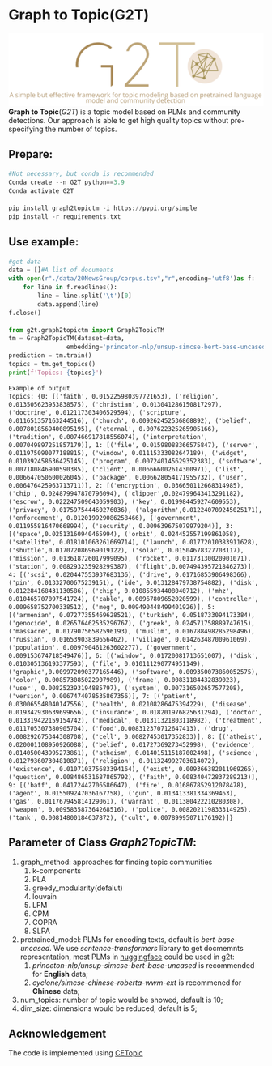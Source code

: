 # Graph to Topic(G2T)
![G2T](https://github.com/lunar-moon/Graph2Topic/blob/v2.0/Images/logo.png)
**Graph to Topic**(*G2T*) is a topic model based on PLMs and community detections. Our approach is able to get high quality topics without pre-specifying the number of topics.
## Prepare:
```python
#Not necessary, but conda is recommended
Conda create --n G2T python==3.9 
Conda activate G2T  

pip install graph2topictm -i https://pypi.org/simple
pip install -r requirements.txt 
```
## Use example:
```python
#get data
data = []#A list of documents
with open(r"./data/20NewsGroup/corpus.tsv","r",encoding='utf8')as f:
    for line in f.readlines():
        line = line.split('\t')[0]
        data.append(line)
f.close()

from g2t.graph2topictm import Graph2TopicTM
tm = Graph2TopicTM(dataset=data, 
                embedding='princeton-nlp/unsup-simcse-bert-base-uncased')
prediction = tm.train()
topics = tm.get_topics()
print(f'Topics: {topics}')

```
```
Example of output
Topics: {0: [('faith', 0.015225980397721653), ('religion', 0.013505623953838575), ('christian', 0.013041286150817297), ('doctrine', 0.012117303406529594), ('scripture', 0.011651357163244516), ('church', 0.009262452536868892), ('belief', 0.0078018569400895195), ('eternal', 0.007622325265905166), ('tradition', 0.007466917818556074), ('interpretation', 0.007049897251857179)], 1: [('file', 0.01598088366575847), ('server', 0.011975090077188815), ('window', 0.01115333082647189), ('widget', 0.010392458636425145), ('program', 0.007240145629352383), ('software', 0.007180846900590385), ('client', 0.006666002614300971), ('list', 0.006647050600026045), ('package', 0.006628054171955732), ('user', 0.006476425963713711)], 2: [('encryption', 0.036650112668314985), ('chip', 0.024879947870796094), ('clipper',0.024799643413291182), ('escrow', 0.022247509643059903), ('key', 0.019984459274609553), ('privacy', 0.017597544460276036), ('algorithm',0.012240709245025171), ('enforcement', 0.012019929086258466), ('government', 0.011955816470668994), ('security', 0.009639675079979204)], 3: [('space',0.02513160940465994), ('orbit', 0.024452557199861058), ('satellite', 0.018101063261669714), ('launch', 0.01772010383911628), ('shuttle',0.017072086969019122), ('solar', 0.01504678327703117), ('mission', 0.013618726017999095), ('rocket', 0.01173130020901071), ('station', 0.008293235928299387), ('flight',0.007494395721846273)], 4: [('scsi', 0.020447553937683136), ('drive', 0.01716853906498366), ('pin', 0.01332700675239151), ('ide', 0.013128479738754882), ('disk', 0.012284168431130586), ('chip', 0.010855934408040712), ('mhz', 0.010465707097541724), ('cable', 0.00967809652020599), ('controller', 0.009658752700338512), ('meg', 0.009490448499401926)], 5: [('armenian', 0.07277355469628521), ('turkish', 0.0518733094173384), ('genocide', 0.026576462535296767), ('greek', 0.024571758889747615), ('massacre', 0.01790756582596193), ('muslim', 0.016788498285298496), ('russian', 0.01653903839656462), ('village', 0.01426348700961069), ('population', 0.009790461263602277), ('government', 0.009153674718549476)], 6: [('window', 0.01720081713651007), ('disk', 0.010305136193377593), ('file', 0.010111290774951149), ('graphic',0.009972090377165446), ('software', 0.009350073860052575), ('color', 0.008573085022907989), ('frame', 0.00831184432839023), ('user', 0.008252393194885797), ('system', 0.007316502657577208), ('version', 0.0067474078535867356)], 7: [('patient', 0.030065548040147556), ('health', 0.02108286475394229), ('disease', 0.019342930639699656), ('insurance', 0.018201976825631294), ('doctor', 0.013319422159154742), ('medical', 0.01311321803118982), ('treatment', 0.011705307380905704), ('food',0.008312370712647413), ('drug', 0.008292675344308708), ('cell', 0.00827453017352833)], 8: [('atheist', 0.020001108950926088), ('belief', 0.01727369273452998), ('evidence', 0.014050043995273861), ('atheism', 0.014015115187002498), ('science', 0.012793607304810871), ('religion', 0.011324992703614072), ('existence', 0.010710375683394164), ('exist', 0.009366382011969265), ('question', 0.008486531687865792), ('faith', 0.008340472837289213)], 9: [('batf', 0.04172442706586647), ('fire', 0.016867852912078478), ('agent', 0.015509247036167758), ('gun', 0.013413381334369463), ('gas', 0.011767945814129061), ('warrant', 0.011380422210280308), ('weapon', 0.009583587364268516), ('police', 0.008202119833314925), ('tank', 0.00814800184637872), ('cult', 0.00789995071176192)]}
```
## Parameter of Class *Graph2TopicTM*:
1. graph_method: approaches for finding topic communities
    1. k-components
    2. PLA
    3. greedy_modularity(defalut)
    4. louvain
    5. LFM
    6. CPM
    7. COPRA
    8. SLPA
2. pretrained_model: PLMs for encoding texts, default is *bert-base-uncased*. We use *sentence-transformers* library to get docmemnts representation, most PLMs in [huggingface](https://huggingface.co/models) could be used in g2t:
    1. *princeton-nlp/unsup-simcse-bert-base-uncased* is recommended for **English** data;
    2. *cyclone/simcse-chinese-roberta-wwm-ext* is recommened for **Chinese** data;
3. num_topics: number of topic would be showed, default is 10;
4. dim_size: dimensions would be reduced, default is 5;
## Acknowledgement
The code is implemented using [CETopic](https://github.com/hyintell/topicx)
